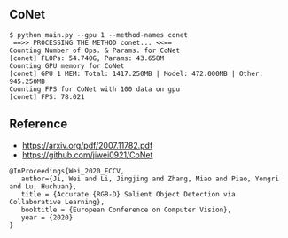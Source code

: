 ## CoNet

```shell
$ python main.py --gpu 1 --method-names conet
 ==>> PROCESSING THE METHOD conet... <<== 
Counting Number of Ops. & Params. for CoNet
[conet] FLOPs: 54.740G, Params: 43.658M
Counting GPU memory for CoNet
[conet] GPU 1 MEM: Total: 1417.250MB | Model: 472.000MB | Other: 945.250MB
Counting FPS for CoNet with 100 data on gpu
[conet] FPS: 78.021
```

## Reference

- <https://arxiv.org/pdf/2007.11782.pdf>
- <https://github.com/jiwei0921/CoNet>

```
@InProceedings{Wei_2020_ECCV,       
   author={Ji, Wei and Li, Jingjing and Zhang, Miao and Piao, Yongri and Lu, Huchuan},  
   title = {Accurate {RGB-D} Salient Object Detection via Collaborative Learning},     
   booktitle = {European Conference on Computer Vision},     
   year = {2020}     
}  
```
